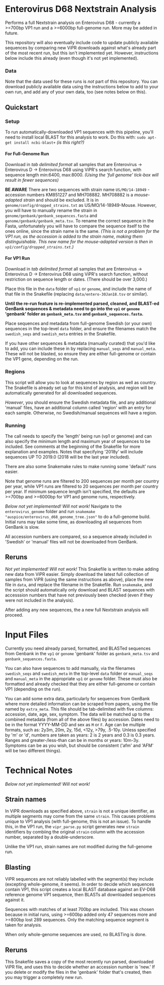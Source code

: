# Enterovirus D68 Nextstrain Analysis
Performs a full Nextstrain analysis on Enterovirus D68 - currently a >=700bp VP1 run and a >=6000bp full-genome run. More may be added in future. 

This repository will also eventually include code to update publicly available sequences by comparing new ViPR downloads against what's already part of the most recent run, but this isn't implemented yet. However, instructions below include this already (even though it's not yet implemented).

### Data
Note that the data used for these runs is *not* part of this repository. You can download publicly available data using the instructions below to add to your own run, and add any of your own data, too (see notes below on this).

## Quickstart 
### Setup
To run automatically-downloaded VP1 sequences with this pipeline, you'll need to install local BLAST for this analysis to work. Do this with: 
`sudo apt-get install ncbi-blast+`
_(is this right?)_

#### For Full-Genome Run
Download in _tab delimited format_ all samples that are Enterovirus -> Enterovirus D -> Enterovirus D68 using ViPR's search function, with sequence length min:6400, max:8000.
_(Using the 'full genome' tick-box will result in fewer sequences)_

**BE AWARE** There are two sequences with strain name `US/MO/14-18949` - accession numbers KM851227 and MH708882. MH708882 is a *mouse-adapted strain* and should be excluded. It is in `genome/config/dropped_strains.txt` as US/MO/14-18949-Mouse. However, you will have to manually rename the strain in `genome/genbank/genbank_sequences.fasta` and `genome/genbank/genbank_meta.tsv`. To rename the correct sequence in the Fasta, unfortunately you will have to compare the sequence itself to the ones online, since the strain name is the same.
*(This is not a problem for the VP1 run, as the accession is added to the strain name, making them distinguishable. This new name for the mouse-adapted version is then in `vp1/config/dropped_strains.txt`.)*

#### For VP1 Run
Download in _tab delimited format_ all samples that are Enterovirus -> Enterovirus D -> Enterovirus D68 using ViPR's search function, without restriction on sequence length or dates. (There should be over 3,000.) 

Place this file in the `data` folder of `vp1` or `genome`, and include the name of that file in the Snakefile (replacing `data/entero-30Jan18.tsv` or similar). 

**Until the re-run feature is re-implemented parsed, cleaned, and BLAST-ed GenBank sequences & metadata need to go into the `vp1` or `genome` 'genbank' folder as `genbank_meta.tsv` and `genbank_sequences.fasta`.**

Place sequences and metadata from full-genome Swedish (or your own) sequences in the top-level `data` folder, and ensure the filenames match the `swedish_seqs` and `swedish_meta` entries in the Snakefile. 

If you have other sequences & metadata (manually curated) that you'd like to add, you can include these in by replacing `manual_seqs` and `manual_meta`. These will not be blasted, so ensure they are either full-genome or contain the VP1 gene, depending on the run.

### Regions
This script will allow you to look at sequences by region as well as country. The Snakefile is already set up for this kind of analysis, and region will be automatically generated for all downloaded sequences.

*However*, you should ensure the Swedish metadata file, and any additional 'manual' files, have an additional column called 'region' with an entry for each sample. Otherwise, no Swedish/manual sequences will have a region. 

### Running
The call needs to specify the 'length' being run (vp1 or genome) and can also specify the minimum length and maximum year of sequences to be included. See comments at the beginning of the Snakefile for more explanation and examples. Notes that specifying '2018y' will include sequences UP TO 2019.0 (2018 will be the last year included). 

There are also some Snakemake rules to make running some 'default' runs easier.

Note that genome runs are filtered to 200 sequences per month per country per year, while VP1 runs are filtered to 20 sequences per month per country per year. If minimum sequence length isn't specified, the defaults are >=700bp and >=6000bp for VP1 and genome runs, respectively.

_Below not yet implemented! Will not work!_
Navigate to the `enterovirus_genome` folder and run `snakemake "auspice/enterovirus_d68_genome_tree.json"` to do a full-genome build. Initial runs may take some time, as downloading all sequences from GenBank is slow.

All accession numbers are compared, so a sequence already included in 'Swedish' or 'manual' files will not be downloaded from GenBank.

## Reruns
_Not yet implemented! Will not work!_
This Snakefile is written to make adding new data from ViPR easier. Simply download the latest full collection of samples from ViPR (using the same instructions as above), place the new file in `data`, and replace the filename in the Snakefile. Run `snakemake`, and the script should automatically only download and BLAST sequences with accesssion numbers that have not previously been checked (even if they were not included in the analysis). 

After adding any new sequences, the a new full Nextstrain analysis will proceed. 

# Input Files
Currently you need already parsed, formatted, and BLASTed sequences from Genbank in the `vp1` or `genome` 'genbank' folder as `genbank_meta.tsv` and `genbank_sequences.fasta`.

You can also have sequences to add manually, via the filenames `swedish_seqs` and `swedish_meta` in the top-level `data` folder or `manual_seqs` and `manual_meta` in the appropriate `vp1` or `genome` folder. These must also be formatted and already checked that they are either full-genome or contain VP1 (depending on the run). 

You can add some extra data, particularly for sequences from GenBank where more detailed information can be scraped from papers, using the file named by `extra_meta`. This file should be tab-delimited with five columns: accession, date, age, sex, symptom. The data will be matched up to the combined metadata (from all of the above files) by accession. Dates need to be in the format YYYY-MM-DD and sex as `M` or `F`. Age can be multiple formats, such as: 2y3m, 20m, 2y, 15d, <12y, >79y, .5-10y. Unless specified by 'm' or 'd', numbers are taken as years: 2 is 2 years and 0.3 is 0.3 years. Ranges and greater-/less-than can be in months or years: 10m-3y. Symptoms can be as you wish, but should be consistent ('afm' and 'AFM' will be two different things).

# Technical Notes
_Below not yet implemented! Will not work!_
## Strain names
In ViPR downloads as specified above, `strain` is not a unique identifier, as multiple segments may come from the same `strain`. This causes problems unique to VP1 analysis (with full-genome, this is not an issue). To handle this, in the VP1 run, the `vipr_parse.py` script generates new `strain` identifiers by combiing the original `strain` column with the accession number, separated by a double-underscore. 

Unlike the VP1 run, strain names are not modified during the full-genome run.

## Blasting
ViPR sequences are not reliably labelled with the segment(s) they include (excepting whole-genome, it seems). In order to decide which sequences contain VP1, this script creates a local BLAST database against an EV-D68 reference genome VP1 sequence, then BLASTs all downloaded sequences against it.  

Sequences with matches of at least 700bp are included. This was chosen because in initial runs, using >=600bp added only 47 sequences more and >=800bp lost 289 sequences. Only the matching sequence segment is taken for analysis.

When only whole-genome sequences are used, no BLASTing is done.

## Reruns
This Snakefile saves a copy of the most recently run parsed, downloaded ViPR file, and uses this to decide whether an accession number is 'new.' If you delete or modify the files in the 'genbank' folder that's created, then you may trigger a completely new run.



